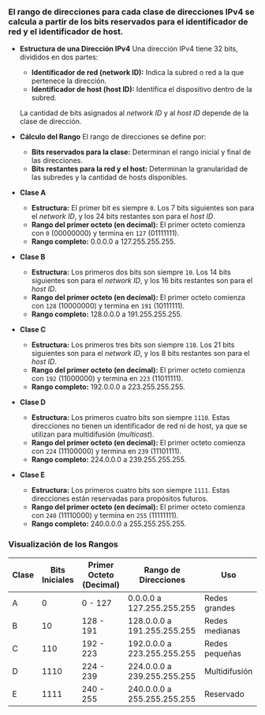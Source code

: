 ### El rango de direcciones para cada clase de direcciones IPv4 se calcula a partir de los bits reservados para el identificador de red y el identificador de host.

- **Estructura de una Dirección IPv4**
  Una dirección IPv4 tiene 32 bits, divididos en dos partes:
  - **Identificador de red (network ID):** Indica la subred o red a la que pertenece la dirección.
  - **Identificador de host (host ID):** Identifica el dispositivo dentro de la subred.
  
  La cantidad de bits asignados al *network ID* y al *host ID* depende de la clase de dirección.

- **Cálculo del Rango**
  El rango de direcciones se define por:
  - **Bits reservados para la clase:** Determinan el rango inicial y final de las direcciones.
  - **Bits restantes para la red y el host:** Determinan la granularidad de las subredes y la cantidad de hosts disponibles.

- **Clase A**
  - **Estructura:** El primer bit es siempre `0`. Los 7 bits siguientes son para el *network ID*, y los 24 bits restantes son para el *host ID*.
  - **Rango del primer octeto (en decimal):** El primer octeto comienza con `0` (00000000) y termina en `127` (01111111).
  - **Rango completo:** 0.0.0.0 a 127.255.255.255.

- **Clase B**
  - **Estructura:** Los primeros dos bits son siempre `10`. Los 14 bits siguientes son para el *network ID*, y los 16 bits restantes son para el *host ID*.
  - **Rango del primer octeto (en decimal):** El primer octeto comienza con `128` (10000000) y termina en `191` (10111111).
  - **Rango completo:** 128.0.0.0 a 191.255.255.255.

- **Clase C**
  - **Estructura:** Los primeros tres bits son siempre `110`. Los 21 bits siguientes son para el *network ID*, y los 8 bits restantes son para el *host ID*.
  - **Rango del primer octeto (en decimal):** El primer octeto comienza con `192` (11000000) y termina en `223` (11011111).
  - **Rango completo:** 192.0.0.0 a 223.255.255.255.

- **Clase D**
  - **Estructura:** Los primeros cuatro bits son siempre `1110`. Estas direcciones no tienen un identificador de red ni de host, ya que se utilizan para multidifusión (*multicast*).
  - **Rango del primer octeto (en decimal):** El primer octeto comienza con `224` (11100000) y termina en `239` (11101111).
  - **Rango completo:** 224.0.0.0 a 239.255.255.255.

- **Clase E**
  - **Estructura:** Los primeros cuatro bits son siempre `1111`. Estas direcciones están reservadas para propósitos futuros.
  - **Rango del primer octeto (en decimal):** El primer octeto comienza con `240` (11110000) y termina en `255` (11111111).
  - **Rango completo:** 240.0.0.0 a 255.255.255.255.


### Visualización de los Rangos

| Clase | Bits Iniciales | Primer Octeto (Decimal) | Rango de Direcciones         | Uso               |
|-------|----------------|-------------------------|------------------------------|-------------------|
| A     | 0              | 0 - 127                 | 0.0.0.0 a 127.255.255.255    | Redes grandes     |
| B     | 10             | 128 - 191               | 128.0.0.0 a 191.255.255.255  | Redes medianas    |
| C     | 110            | 192 - 223               | 192.0.0.0 a 223.255.255.255  | Redes pequeñas    |
| D     | 1110           | 224 - 239               | 224.0.0.0 a 239.255.255.255  | Multidifusión     |
| E     | 1111           | 240 - 255               | 240.0.0.0 a 255.255.255.255  | Reservado         |
